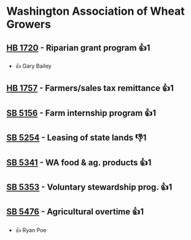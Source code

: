# Washington Association of Wheat Growers

## [HB 1720](/bill/2023-24/hb/1720/) - Riparian grant program 👍1  
* 👍 Gary Bailey

## [HB 1757](/bill/2023-24/hb/1757/) - Farmers/sales tax remittance 👍1  

## [SB 5156](/bill/2023-24/sb/5156/) - Farm internship program 👍1  

## [SB 5254](/bill/2023-24/sb/5254/) - Leasing of state lands  👎1 

## [SB 5341](/bill/2023-24/sb/5341/) - WA food & ag. products 👍1  

## [SB 5353](/bill/2023-24/sb/5353/) - Voluntary stewardship prog. 👍1  

## [SB 5476](/bill/2023-24/sb/5476/) - Agricultural overtime 👍1  
* 👍 Ryan Poe